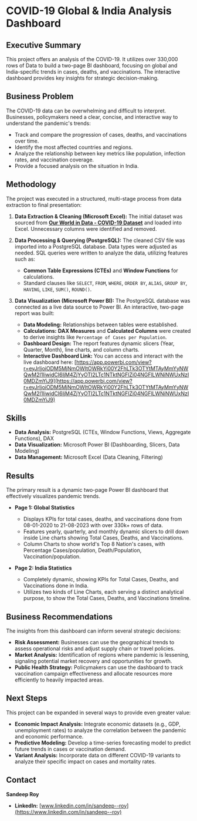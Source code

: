 # COVID-19 Global & India Analysis Dashboard

## Executive Summary
This project offers an analysis of the COVID-19. It utilizes over 330,000 rows of Data to build a two-page BI dashboard, focusing on global and India-specific trends in cases, deaths, and vaccinations. The interactive dashboard provides key insights for strategic decision-making.

## Business Problem
The COVID-19 data can be overwhelming and difficult to interpret. Businesses, policymakers need a clear, concise, and interactive way to understand the pandemic's trends:

* Track and compare the progression of cases, deaths, and vaccinations over time.
* Identify the most affected countries and regions.
* Analyze the relationship between key metrics like population, infection rates, and vaccination coverage.
* Provide a focused analysis on the situation in India.

## Methodology
The project was executed in a structured, multi-stage process from data extraction to final presentation:

1.  **Data Extraction & Cleaning (Microsoft Excel):** The initial dataset was sourced from **[Our World in Data - COVID-19 Dataset](https://ourworldindata.org/covid-deaths)** and loaded into Excel. Unnecessary columns were identified and removed.

2.  **Data Processing & Querying (PostgreSQL):** The cleaned CSV file was imported into a PostgreSQL database. Data types were adjusted as needed. SQL queries were written to analyze the data, utilizing features such as:
    * **Common Table Expressions (CTEs)** and **Window Functions** for calculations.
    * Standard clauses like `SELECT`, `FROM`, `WHERE`, `ORDER BY`, `ALIAS`, `GROUP BY`, `HAVING`, `LIKE`, `SUM()`, `ROUND()`.
    
3.  **Data Visualization (Microsoft Power BI):** The PostgreSQL database was connected as a live data source to Power BI. An interactive, two-page report was built:
    * **Data Modeling:** Relationships between tables were established.
    * **Calculations:** **DAX Measures** and **Calculated Columns** were created to derive insights like `Percentage of Cases per Population`.
    * **Dashboard Design:** The report features dynamic slicers (Year, Quarter, Month), line charts, and column charts.
    * **Interactive Dashboard Link:** You can access and interact with the live dashboard here: [https://app.powerbi.com/view?r=eyJrIjoiODM5MjNmOWItOWRkYi00Y2FhLTk3OTYtMTAyMmYyNWQwM2I1IiwidCI6IjM4ZjYyOTI2LTc1NTktNGFlZi04NGFlLWNiNWUxNzI0MDZmYiJ9](https://app.powerbi.com/view?r=eyJrIjoiODM5MjNmOWItOWRkYi00Y2FhLTk3OTYtMTAyMmYyNWQwM2I1IiwidCI6IjM4ZjYyOTI2LTc1NTktNGFlZi04NGFlLWNiNWUxNzI0MDZmYiJ9)

## Skills
* **Data Analysis:** PostgreSQL (CTEs, Window Functions, Views, Aggregate Functions), DAX
* **Data Visualization:** Microsoft Power BI (Dashboarding, Slicers, Data Modeling)
* **Data Management:** Microsoft Excel (Data Cleaning, Filtering)
  
## Results
The primary result is a dynamic two-page Power BI dashboard that effectively visualizes pandemic trends.

* **Page 1: Global Statistics**
    * Displays KPIs for total cases, deaths, and vaccinations done from 08-01-2020 to 21-08-2023 with over 330k+ rows of data.
    * Features yearly, quarterly, and monthly dynamic slicers to drill down inside Line charts showing Total Cases, Deaths, and Vaccinations.
    * Column Charts to show world's Top 8 Nation's cases, with Percentage Cases/population, Death/Population, Vaccination/population.

* **Page 2: India Statistics**
    * Completely dynamic, showing KPIs for Total Cases, Deaths, and Vaccinations done in India.
    * Utilizes two kinds of Line Charts, each serving a distinct analytical purpose, to show the Total Cases, Deaths, and Vaccinations timeline.

## Business Recommendations
The insights from this dashboard can inform several strategic decisions:

* **Risk Assessment:** Businesses can use the geographical trends to assess operational risks and adjust supply chain or travel policies.
* **Market Analysis:** Identification of regions where pandemic is lessening, signaling potential market recovery and opportunities for growth.
* **Public Health Strategy:** Policymakers can use the dashboard to track vaccination campaign effectiveness and allocate resources more efficiently to heavily impacted areas.

## Next Steps
This project can be expanded in several ways to provide even greater value:

* **Economic Impact Analysis:** Integrate economic datasets (e.g., GDP, unemployment rates) to analyze the correlation between the pandemic and economic performance.
* **Predictive Modeling:** Develop a time-series forecasting model to predict future trends in cases or vaccination demand.
* **Variant Analysis:** Incorporate data on different COVID-19 variants to analyze their specific impact on cases and mortality rates.

## Contact
**Sandeep Roy**
* **LinkedIn:** [www.linkedin.com/in/sandeep--roy](https://www.linkedin.com/in/sandeep--roy)
